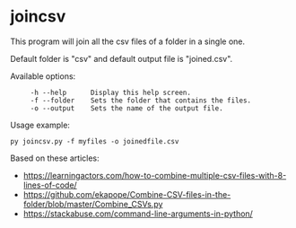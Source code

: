 # joincsv
This program will join all the csv files of a folder in a single one.

Default folder is "csv" and default output file is "joined.csv".

Available options:
```
     -h --help      Display this help screen.
     -f --folder    Sets the folder that contains the files.
     -o --output    Sets the name of the output file.
```
     
Usage example: 
```
py joincsv.py -f myfiles -o joinedfile.csv
```

Based on these articles:
- https://learningactors.com/how-to-combine-multiple-csv-files-with-8-lines-of-code/
- https://github.com/ekapope/Combine-CSV-files-in-the-folder/blob/master/Combine_CSVs.py
- https://stackabuse.com/command-line-arguments-in-python/
